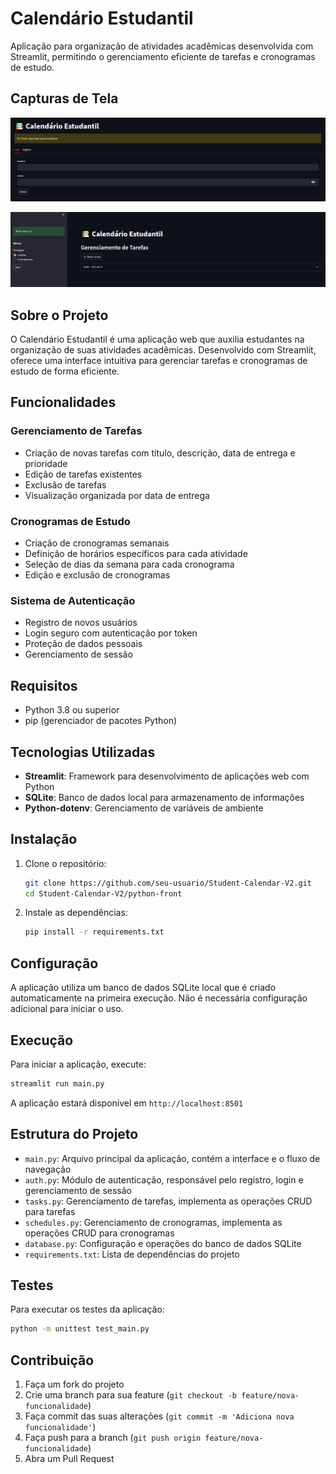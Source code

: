 # Calendário Estudantil

Aplicação para organização de atividades acadêmicas desenvolvida com Streamlit, permitindo o gerenciamento eficiente de tarefas e cronogramas de estudo.

## Capturas de Tela

![Tela principal da aplicação](img/1.png)

![Gerenciamento de tarefas](img/2.png)

## Sobre o Projeto

O Calendário Estudantil é uma aplicação web que auxilia estudantes na organização de suas atividades acadêmicas. Desenvolvido com Streamlit, oferece uma interface intuitiva para gerenciar tarefas e cronogramas de estudo de forma eficiente.

## Funcionalidades

### Gerenciamento de Tarefas
- Criação de novas tarefas com título, descrição, data de entrega e prioridade
- Edição de tarefas existentes
- Exclusão de tarefas
- Visualização organizada por data de entrega

### Cronogramas de Estudo
- Criação de cronogramas semanais
- Definição de horários específicos para cada atividade
- Seleção de dias da semana para cada cronograma
- Edição e exclusão de cronogramas

### Sistema de Autenticação
- Registro de novos usuários
- Login seguro com autenticação por token
- Proteção de dados pessoais
- Gerenciamento de sessão

## Requisitos

- Python 3.8 ou superior
- pip (gerenciador de pacotes Python)

## Tecnologias Utilizadas

- **Streamlit**: Framework para desenvolvimento de aplicações web com Python
- **SQLite**: Banco de dados local para armazenamento de informações
- **Python-dotenv**: Gerenciamento de variáveis de ambiente

## Instalação

1. Clone o repositório:
   ```bash
   git clone https://github.com/seu-usuario/Student-Calendar-V2.git
   cd Student-Calendar-V2/python-front
   ```

2. Instale as dependências:
   ```bash
   pip install -r requirements.txt
   ```

## Configuração

A aplicação utiliza um banco de dados SQLite local que é criado automaticamente na primeira execução. Não é necessária configuração adicional para iniciar o uso.

## Execução

Para iniciar a aplicação, execute:
```bash
streamlit run main.py
```

A aplicação estará disponível em `http://localhost:8501`

## Estrutura do Projeto

- `main.py`: Arquivo principal da aplicação, contém a interface e o fluxo de navegação
- `auth.py`: Módulo de autenticação, responsável pelo registro, login e gerenciamento de sessão
- `tasks.py`: Gerenciamento de tarefas, implementa as operações CRUD para tarefas
- `schedules.py`: Gerenciamento de cronogramas, implementa as operações CRUD para cronogramas
- `database.py`: Configuração e operações do banco de dados SQLite
- `requirements.txt`: Lista de dependências do projeto

## Testes

Para executar os testes da aplicação:
```bash
python -m unittest test_main.py
```

## Contribuição

1. Faça um fork do projeto
2. Crie uma branch para sua feature (`git checkout -b feature/nova-funcionalidade`)
3. Faça commit das suas alterações (`git commit -m 'Adiciona nova funcionalidade'`)
4. Faça push para a branch (`git push origin feature/nova-funcionalidade`)
5. Abra um Pull Request

